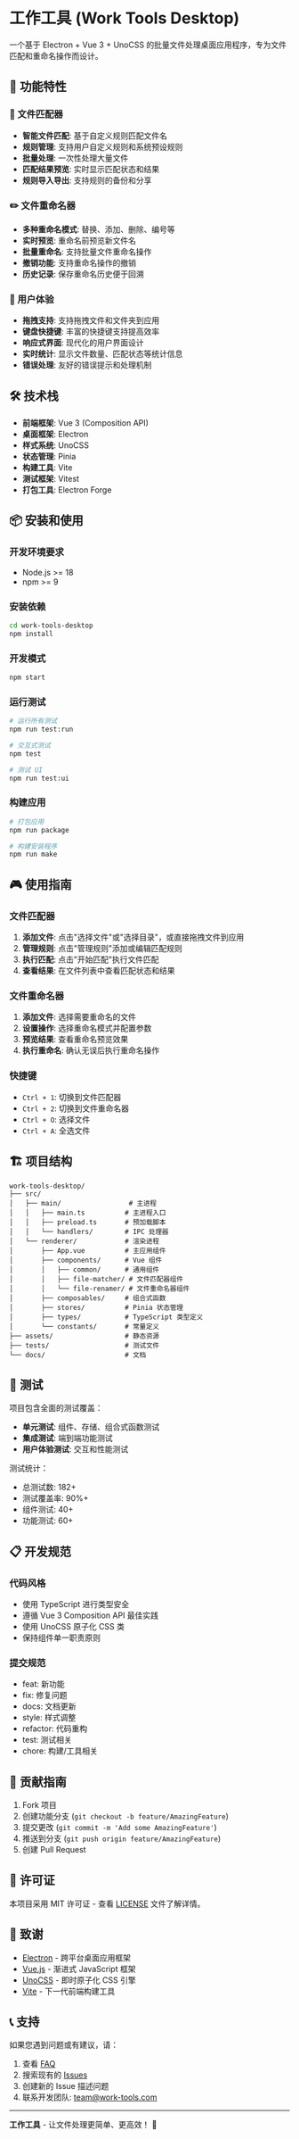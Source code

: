 # 工作工具 (Work Tools Desktop)

一个基于 Electron + Vue 3 + UnoCSS 的批量文件处理桌面应用程序，专为文件匹配和重命名操作而设计。

## 🚀 功能特性

### 📁 文件匹配器
- **智能文件匹配**: 基于自定义规则匹配文件名
- **规则管理**: 支持用户自定义规则和系统预设规则
- **批量处理**: 一次性处理大量文件
- **匹配结果预览**: 实时显示匹配状态和结果
- **规则导入导出**: 支持规则的备份和分享

### ✏️ 文件重命名器
- **多种重命名模式**: 替换、添加、删除、编号等
- **实时预览**: 重命名前预览新文件名
- **批量重命名**: 支持批量文件重命名操作
- **撤销功能**: 支持重命名操作的撤销
- **历史记录**: 保存重命名历史便于回溯

### 🎯 用户体验
- **拖拽支持**: 支持拖拽文件和文件夹到应用
- **键盘快捷键**: 丰富的快捷键支持提高效率
- **响应式界面**: 现代化的用户界面设计
- **实时统计**: 显示文件数量、匹配状态等统计信息
- **错误处理**: 友好的错误提示和处理机制

## 🛠️ 技术栈

- **前端框架**: Vue 3 (Composition API)
- **桌面框架**: Electron
- **样式系统**: UnoCSS
- **状态管理**: Pinia
- **构建工具**: Vite
- **测试框架**: Vitest
- **打包工具**: Electron Forge

## 📦 安装和使用

### 开发环境要求
- Node.js >= 18
- npm >= 9

### 安装依赖
```bash
cd work-tools-desktop
npm install
```

### 开发模式
```bash
npm start
```

### 运行测试
```bash
# 运行所有测试
npm run test:run

# 交互式测试
npm test

# 测试 UI
npm run test:ui
```

### 构建应用
```bash
# 打包应用
npm run package

# 构建安装程序
npm run make
```

## 🎮 使用指南

### 文件匹配器
1. **添加文件**: 点击"选择文件"或"选择目录"，或直接拖拽文件到应用
2. **管理规则**: 点击"管理规则"添加或编辑匹配规则
3. **执行匹配**: 点击"开始匹配"执行文件匹配
4. **查看结果**: 在文件列表中查看匹配状态和结果

### 文件重命名器
1. **添加文件**: 选择需要重命名的文件
2. **设置操作**: 选择重命名模式并配置参数
3. **预览结果**: 查看重命名预览效果
4. **执行重命名**: 确认无误后执行重命名操作

### 快捷键
- `Ctrl + 1`: 切换到文件匹配器
- `Ctrl + 2`: 切换到文件重命名器
- `Ctrl + O`: 选择文件
- `Ctrl + A`: 全选文件

## 🏗️ 项目结构

```
work-tools-desktop/
├── src/
│   ├── main/                 # 主进程
│   │   ├── main.ts          # 主进程入口
│   │   ├── preload.ts       # 预加载脚本
│   │   └── handlers/        # IPC 处理器
│   └── renderer/            # 渲染进程
│       ├── App.vue          # 主应用组件
│       ├── components/      # Vue 组件
│       │   ├── common/      # 通用组件
│       │   ├── file-matcher/ # 文件匹配器组件
│       │   └── file-renamer/ # 文件重命名器组件
│       ├── composables/     # 组合式函数
│       ├── stores/          # Pinia 状态管理
│       ├── types/           # TypeScript 类型定义
│       └── constants/       # 常量定义
├── assets/                  # 静态资源
├── tests/                   # 测试文件
└── docs/                    # 文档
```

## 🧪 测试

项目包含全面的测试覆盖：

- **单元测试**: 组件、存储、组合式函数测试
- **集成测试**: 端到端功能测试
- **用户体验测试**: 交互和性能测试

测试统计：
- 总测试数: 182+
- 测试覆盖率: 90%+
- 组件测试: 40+
- 功能测试: 60+

## 📋 开发规范

### 代码风格
- 使用 TypeScript 进行类型安全
- 遵循 Vue 3 Composition API 最佳实践
- 使用 UnoCSS 原子化 CSS 类
- 保持组件单一职责原则

### 提交规范
- feat: 新功能
- fix: 修复问题
- docs: 文档更新
- style: 样式调整
- refactor: 代码重构
- test: 测试相关
- chore: 构建/工具相关

## 🤝 贡献指南

1. Fork 项目
2. 创建功能分支 (`git checkout -b feature/AmazingFeature`)
3. 提交更改 (`git commit -m 'Add some AmazingFeature'`)
4. 推送到分支 (`git push origin feature/AmazingFeature`)
5. 创建 Pull Request

## 📄 许可证

本项目采用 MIT 许可证 - 查看 [LICENSE](LICENSE) 文件了解详情。

## 🙏 致谢

- [Electron](https://electronjs.org/) - 跨平台桌面应用框架
- [Vue.js](https://vuejs.org/) - 渐进式 JavaScript 框架
- [UnoCSS](https://unocss.dev/) - 即时原子化 CSS 引擎
- [Vite](https://vitejs.dev/) - 下一代前端构建工具

## 📞 支持

如果您遇到问题或有建议，请：

1. 查看 [FAQ](docs/FAQ.md)
2. 搜索现有的 [Issues](https://github.com/work-tools/desktop/issues)
3. 创建新的 Issue 描述问题
4. 联系开发团队: team@work-tools.com

---

**工作工具** - 让文件处理更简单、更高效！ 🚀
